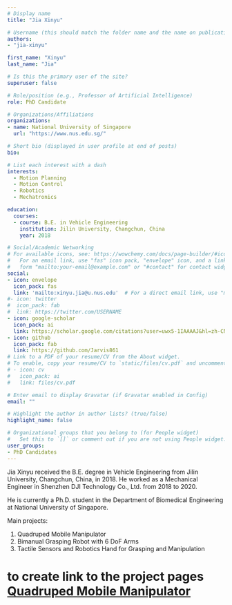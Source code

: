 ```yaml
---
# Display name
title: "Jia Xinyu"

# Username (this should match the folder name and the name on publications)
authors:
- "jia-xinyu"

first_name: "Xinyu"
last_name: "Jia"

# Is this the primary user of the site?
superuser: false

# Role/position (e.g., Professor of Artificial Intelligence)
role: PhD Candidate

# Organizations/Affiliations
organizations:
- name: National University of Singapore
  url: "https://www.nus.edu.sg/"

# Short bio (displayed in user profile at end of posts)
bio: 

# List each interest with a dash
interests:
  - Motion Planning
  - Motion Control
  - Robotics
  - Mechatronics

education:
  courses:
  - course: B.E. in Vehicle Engineering
    institution: Jilin University, Changchun, China
    year: 2018

# Social/Academic Networking
# For available icons, see: https://wowchemy.com/docs/page-builder/#icons
#   For an email link, use "fas" icon pack, "envelope" icon, and a link in the
#   form "mailto:your-email@example.com" or "#contact" for contact widget.
social:
- icon: envelope
  icon_pack: fas
  link: 'mailto:xinyu.jia@u.nus.edu'  # For a direct email link, use "mailto:test@example.org".
#- icon: twitter
#  icon_pack: fab
#  link: https://twitter.com/USERNAME
- icon: google-scholar
  icon_pack: ai
  link: https://scholar.google.com/citations?user=uwx5-1IAAAAJ&hl=zh-CN
- icon: github
  icon_pack: fab
  link: https://github.com/Jarvis861
# Link to a PDF of your resume/CV from the About widget.
# To enable, copy your resume/CV to `static/files/cv.pdf` and uncomment the lines below.
# - icon: cv
#   icon_pack: ai
#   link: files/cv.pdf

# Enter email to display Gravatar (if Gravatar enabled in Config)
email: ""

# Highlight the author in author lists? (true/false)
highlight_name: false

# Organizational groups that you belong to (for People widget)
#   Set this to `[]` or comment out if you are not using People widget.
user_groups:
- PhD Candidates
---
```

Jia Xinyu received the B.E. degree in Vehicle Engineering from Jilin University, Changchun, China, in 2018. He worked as a Mechanical Engineer in Shenzhen DJI Technology Co., Ltd. from 2018 to 2020.

He is currently a Ph.D. student in the Department of Biomedical Engineering at National University of Singapore.

Main projects:
1. Quadruped Mobile Manipulator
2. Bimanual Grasping Robot with 6 DoF Arms
3. Tactile Sensors and Robotics Hand for Grasping and Manipulation

# to create link to the project pages [Quadruped Mobile Manipulator](../../project-pages/quadruped-mobile-manipulator/)
